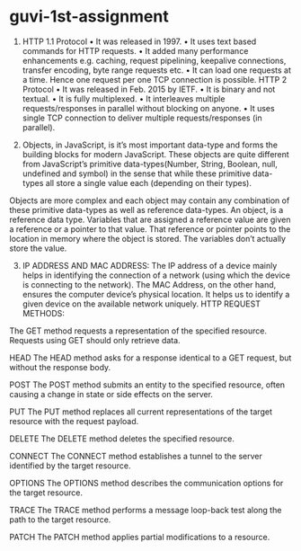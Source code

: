# guvi-1st-assignment
1)  HTTP 1.1 Protocol
• It was released in 1997.
• It uses text based commands for HTTP requests.
• It added many performance enhancements e.g. caching, request pipelining, keepalive connections, transfer encoding, byte range requests etc.
• It can load one requests at a time. Hence one request per one TCP connection is possible.
HTTP 2 Protocol
• It was released in Feb. 2015 by IETF.
• It is binary and not textual.
• It is fully multiplexed.
• It interleaves multiple requests/responses in parallel without blocking on anyone.
• It uses single TCP connection to deliver multiple requests/responses (in parallel).


2)  Objects, in JavaScript, is it’s most important data-type and forms the building blocks for modern JavaScript.
  These objects are quite different from JavaScript’s primitive data-types(Number, String, Boolean, null, undefined and symbol) in the sense that while these primitive data-types all store a single value each (depending on their types).

Objects are more complex and each object may contain any combination of these primitive data-types as well as reference data-types.
An object, is a reference data type. Variables that are assigned a reference value are given a reference or a pointer to that value. 
That reference or pointer points to the location in memory where the object is stored. The variables don’t actually store the value.

3)  IP ADDRESS AND MAC ADDRESS:
 The IP address of a device mainly helps in identifying the connection of a network (using which the device is connecting to the network). The MAC Address, on the other hand, ensures the computer device’s physical location. It helps us to identify a given device on the available network uniquely.
HTTP REQUEST METHODS:

The GET method requests a representation of the specified resource. Requests using GET should only retrieve data.

HEAD
The HEAD method asks for a response identical to a GET request, but without the response body.

POST
The POST method submits an entity to the specified resource, often causing a change in state or side effects on the server.

PUT
The PUT method replaces all current representations of the target resource with the request payload.

DELETE
The DELETE method deletes the specified resource.

CONNECT
The CONNECT method establishes a tunnel to the server identified by the target resource.

OPTIONS
The OPTIONS method describes the communication options for the target resource.

TRACE
The TRACE method performs a message loop-back test along the path to the target resource.

PATCH
The PATCH method applies partial modifications to a resource.
